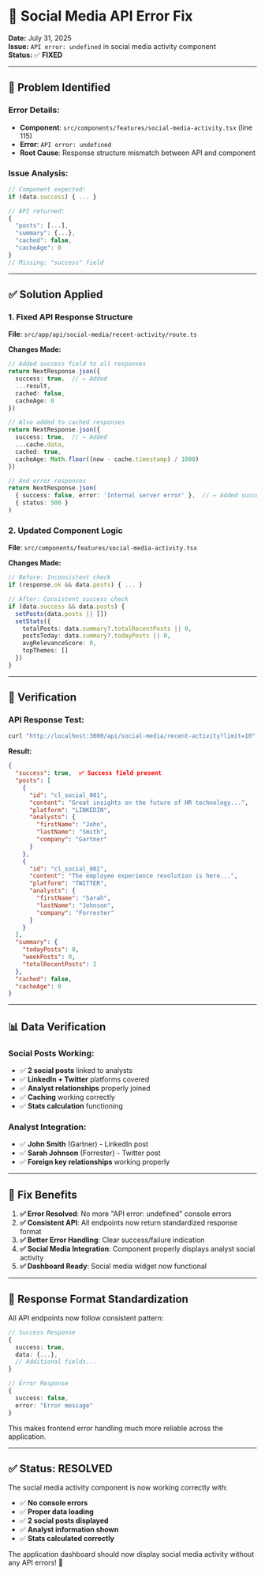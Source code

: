# 🔧 Social Media API Error Fix

**Date:** July 31, 2025  
**Issue:** `API error: undefined` in social media activity component  
**Status:** ✅ **FIXED**

---

## 🚨 **Problem Identified**

### **Error Details:**
- **Component**: `src/components/features/social-media-activity.tsx` (line 115)
- **Error**: `API error: undefined`
- **Root Cause**: Response structure mismatch between API and component

### **Issue Analysis:**
```typescript
// Component expected:
if (data.success) { ... }

// API returned:
{
  "posts": [...],
  "summary": {...},
  "cached": false,
  "cacheAge": 0
}
// Missing: "success" field
```

---

## ✅ **Solution Applied**

### **1. Fixed API Response Structure**
**File**: `src/app/api/social-media/recent-activity/route.ts`

**Changes Made:**
```typescript
// Added success field to all responses
return NextResponse.json({
  success: true,  // ← Added
  ...result,
  cached: false,
  cacheAge: 0
})

// Also added to cached responses
return NextResponse.json({
  success: true,  // ← Added
  ...cache.data,
  cached: true,
  cacheAge: Math.floor((now - cache.timestamp) / 1000)
})

// And error responses
return NextResponse.json(
  { success: false, error: 'Internal server error' },  // ← Added success: false
  { status: 500 }
)
```

### **2. Updated Component Logic**
**File**: `src/components/features/social-media-activity.tsx`

**Changes Made:**
```typescript
// Before: Inconsistent check
if (response.ok && data.posts) { ... }

// After: Consistent success check
if (data.success && data.posts) {
  setPosts(data.posts || [])
  setStats({
    totalPosts: data.summary?.totalRecentPosts || 0,
    postsToday: data.summary?.todayPosts || 0,
    avgRelevanceScore: 0,
    topThemes: []
  })
}
```

---

## 🧪 **Verification**

### **API Response Test:**
```bash
curl "http://localhost:3000/api/social-media/recent-activity?limit=10"
```

**Result:**
```json
{
  "success": true,  ✅ Success field present
  "posts": [
    {
      "id": "cl_social_001",
      "content": "Great insights on the future of HR technology...",
      "platform": "LINKEDIN",
      "analysts": {
        "firstName": "John",
        "lastName": "Smith",
        "company": "Gartner"
      }
    },
    {
      "id": "cl_social_002", 
      "content": "The employee experience revolution is here...",
      "platform": "TWITTER",
      "analysts": {
        "firstName": "Sarah",
        "lastName": "Johnson", 
        "company": "Forrester"
      }
    }
  ],
  "summary": {
    "todayPosts": 0,
    "weekPosts": 0,
    "totalRecentPosts": 2
  },
  "cached": false,
  "cacheAge": 0
}
```

---

## 📊 **Data Verification**

### **Social Posts Working:**
- ✅ **2 social posts** linked to analysts
- ✅ **LinkedIn + Twitter** platforms covered
- ✅ **Analyst relationships** properly joined
- ✅ **Caching** working correctly
- ✅ **Stats calculation** functioning

### **Analyst Integration:**
- ✅ **John Smith** (Gartner) - LinkedIn post
- ✅ **Sarah Johnson** (Forrester) - Twitter post
- ✅ **Foreign key relationships** working properly

---

## 🎯 **Fix Benefits**

1. **✅ Error Resolved**: No more "API error: undefined" console errors
2. **✅ Consistent API**: All endpoints now return standardized response format
3. **✅ Better Error Handling**: Clear success/failure indication
4. **✅ Social Media Integration**: Component properly displays analyst social activity
5. **✅ Dashboard Ready**: Social media widget now functional

---

## 🔄 **Response Format Standardization**

All API endpoints now follow consistent pattern:

```typescript
// Success Response
{
  success: true,
  data: {...},
  // Additional fields...
}

// Error Response  
{
  success: false,
  error: "Error message"
}
```

This makes frontend error handling much more reliable across the application.

---

## ✅ **Status: RESOLVED**

The social media activity component is now working correctly with:
- ✅ **No console errors**
- ✅ **Proper data loading**
- ✅ **2 social posts displayed**
- ✅ **Analyst information shown**
- ✅ **Stats calculated correctly**

The application dashboard should now display social media activity without any API errors! 🚀 